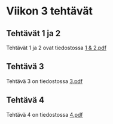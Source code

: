 # Viikon 3 tehtävät

## Tehtävät 1 ja 2
Tehtävät 1 ja 2 ovat tiedostossa [1 & 2.pdf](https://github.com/TuomasVaara/ot-harjoitustyo/blob/master/laskarit/viikko3/1%20%26%202.pdf)

## Tehtävä 3
Tehtävä 3 on tiedostossa [3.pdf](https://github.com/TuomasVaara/ot-harjoitustyo/blob/master/laskarit/viikko3/4.pdf)

## Tehtävä 4
Tehtävä 4 on tiedostossa [4.pdf](https://github.com/TuomasVaara/ot-harjoitustyo/blob/master/laskarit/viikko3/3.pdf)
